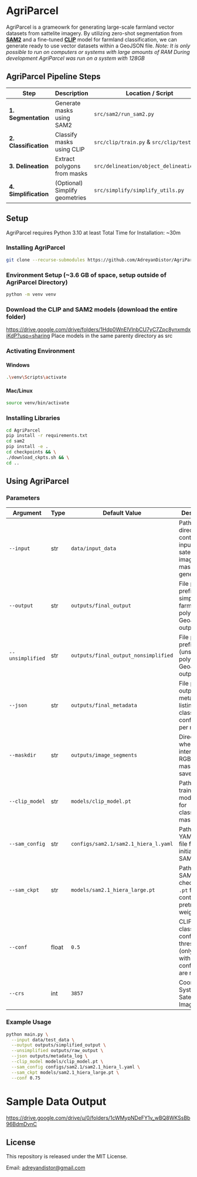 # AgriParcel
AgriParcel is a grameowrk for generating large-scale farmland vector datasets from sattelite imagery. By utilizing zero-shot segmentation from [**SAM2**](https://github.com/facebookresearch/sam2) and a fine-tuned [**CLIP**](https://github.com/openai/CLIP) model for farmland classification, we can generate ready to use vector datasets within a GeoJSON file. 
*Note: It is only possible to run on computers or systems with large amounts of RAM*
*During development AgriParcel was run on a system with 128GB*

## AgriParcel Pipeline Steps
| Step                  | Description                    | Location / Script                        |
| --------------------- | ------------------------------ | ---------------------------------------- |
| **1. Segmentation**   | Generate masks using SAM2      | `src/sam2/run_sam2.py`                   |
| **2. Classification** | Classify masks using CLIP      | `src/clip/train.py` & `src/clip/test.py` |
| **3. Delineation**    | Extract polygons from masks    | `src/delineation/object_delineation.py`  |
| **4. Simplification** | (Optional) Simplify geometries | `src/simplify/simplify_utils.py`         |


## Setup
AgriParcel requires Python 3.10 at least
Total Time for Installation: ~30m
### Installing AgriParcel
```bash
git clone --recurse-submodules https://github.com/AdreyanDistor/AgriParcel.git
```
### Environment Setup (~3.6 GB of space, setup outside of AgriParcel Directory)
```bash
python -m venv venv
```

### Download the CLIP and SAM2 models (download the entire folder)
https://drive.google.com/drive/folders/1Hdp0WnElVlnbCU7yC7Zpc8ynxmdxiKdP?usp=sharing
Place models in the same parenty directory as src

### Activating Environment
#### Windows
```bash
.\venv\Scripts\activate
```
#### Mac/Linux
```bash
source venv/bin/activate
```
### Installing Libraries
```bash
cd AgriParcel
pip install -r requirements.txt
cd sam2
pip install -e .
cd checkpoints && \
./download_ckpts.sh && \
cd ..
```
## Using AgriParcel
### Parameters
| Argument        | Type   | Default Value                              | Description                                                                                   |
|-----------------|--------|--------------------------------------------|-----------------------------------------------------------------------------------------------|
| `--input`       | str    | `data/input_data`                           | Path to the directory containing input `.tif` satellite imagery for mask generation.          |
| `--output`      | str    | `outputs/final_output`                     | File path prefix for simplified farmland polygons GeoJSON output.                             |
| `--unsimplified`| str    | `outputs/final_output_nonsimplified`      | File path prefix for raw (unsimplified) polygon GeoJSON output.                              |
| `--json`        | str    | `outputs/final_metadata`                  | File path for output `.json` metadata file listing classification confidence per mask.       |
| `--maskdir`     | str    | `outputs/image_segments`                  | Directory where intermediate RGBA `.tif` masks will be saved.                                |
| `--clip_model`  | str    | `models/clip_model.pt`                    | Path to the trained CLIP model `.pt` file for classifying masks.                             |
| `--sam_config`  | str    | `configs/sam2.1/sam2.1_hiera_l.yaml`      | Path to the YAML config file for initializing the SAM2 model.                                |
| `--sam_ckpt`    | str    | `models/sam2.1_hiera_large.pt`            | Path to the SAM2 checkpoint `.pt` file containing pretrained weights.                        |
| `--conf`        | float  | `0.5`                                      | CLIP classification confidence threshold (only masks with higher confidence are retained).    |
| `--crs`        | int  | `3857`                                      | Coordinate System of Satellite Imagery.    |
### Example Usage
```bash
python main.py \
  --input data/test_data \
  --output outputs/simplified_output \
  --unsimplified outputs/raw_output \
  --json outputs/metadata_log \
  --clip_model models/clip_model.pt \
  --sam_config configs/sam2.1/sam2.1_hiera_l.yaml \
  --sam_ckpt models/sam2.1_hiera_large.pt \
  --conf 0.75
```
# Sample Data Output
https://drive.google.com/drive/u/0/folders/1cWMypNDeFY1v_wBQ8WKSsBb96BdmDvnC

## License
This repository is released under the MIT License.

Email: adreyandistor@gmail.com
